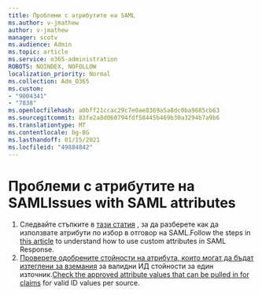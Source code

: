 ```yaml
---
title: Проблеми с атрибутите на SAML
ms.author: v-jmathew
author: v-jmathew
manager: scotv
ms.audience: Admin
ms.topic: article
ms.service: o365-administration
ROBOTS: NOINDEX, NOFOLLOW
localization_priority: Normal
ms.collection: Adm_O365
ms.custom:
- "9004341"
- "7838"
ms.openlocfilehash: a0bff21ccac29c7e0ae8369a5a8dc0ba9685cb63
ms.sourcegitcommit: 83fe2a8d060794fdf58445b469b30a3294b7a9b6
ms.translationtype: MT
ms.contentlocale: bg-BG
ms.lasthandoff: 01/15/2021
ms.locfileid: "49884842"
---
```

# <a name="issues-with-saml-attributes"></a><span data-ttu-id="82e75-102">Проблеми с атрибутите на SAML</span><span class="sxs-lookup"><span data-stu-id="82e75-102">Issues with SAML attributes</span></span>

1. <span data-ttu-id="82e75-103">Следвайте стъпките в [тази статия](https://docs.microsoft.com/answers/questions/99054/how-to-use-custom-attributes-in-saml-response.html) , за да разберете как да използвате атрибути по избор в отговор на SAML.</span><span class="sxs-lookup"><span data-stu-id="82e75-103">Follow the steps in [this article](https://docs.microsoft.com/answers/questions/99054/how-to-use-custom-attributes-in-saml-response.html) to understand how to use custom attributes in SAML Response.</span></span>
2. <span data-ttu-id="82e75-104">[Проверете одобрените стойности на атрибута, които могат да бъдат изтеглени за вземания](https://docs.microsoft.com/azure/active-directory/develop/active-directory-claims-mapping#table-3-valid-id-values-per-source) за валидни ИД стойности за един източник.</span><span class="sxs-lookup"><span data-stu-id="82e75-104">[Check the approved attribute values that can be pulled in for claims](https://docs.microsoft.com/azure/active-directory/develop/active-directory-claims-mapping#table-3-valid-id-values-per-source) for valid ID values per source.</span></span>
